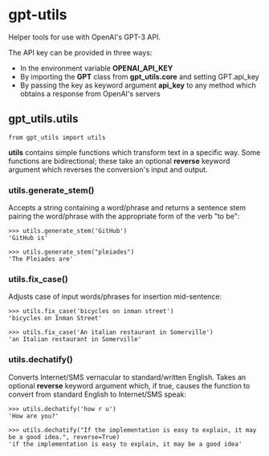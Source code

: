 # gpt-utils

Helper tools for use with OpenAI's GPT-3 API.

The API key can be provided in three ways:
- In the environment variable **OPENAI_API_KEY**
- By importing the **GPT** class from **gpt_utils.core** and setting GPT.api_key
- By passing the key as keyword argument **api_key** to any method which obtains a response from OpenAI's servers 

## gpt_utils.utils

```
from gpt_utils import utils
```

**utils** contains simple functions which transform text in a specific way. Some functions are bidirectional; these take an optional **reverse** keyword argument which reverses the conversion's input and output.


### utils.generate_stem()

Accepts a string containing a word/phrase and returns a sentence stem pairing the word/phrase with the appropriate form of the verb "to be":

```
>>> utils.generate_stem('GitHub')
'GitHub is'

>>> utils.generate_stem("pleiades")
'The Pleiades are'
```

### utils.fix_case()

Adjusts case of input words/phrases for insertion mid-sentence:

```
>>> utils.fix_case('bicycles on inman street')
'bicycles on Inman Street'

>>> utils.fix_case('An italian restaurant in Somerville')
'an Italian restaurant in Somerville'
```

### utils.dechatify()

Converts Internet/SMS vernacular to standard/written English. Takes an optional **reverse** keyword argument which, if true, causes the function to convert from standard English to Internet/SMS speak:

```
>>> utils.dechatify('how r u')
'How are you?'

>>> utils.dechatify("If the implementation is easy to explain, it may be a good idea.", reverse=True)
'if the implementation is easy to explain, it may be a good idea'
```